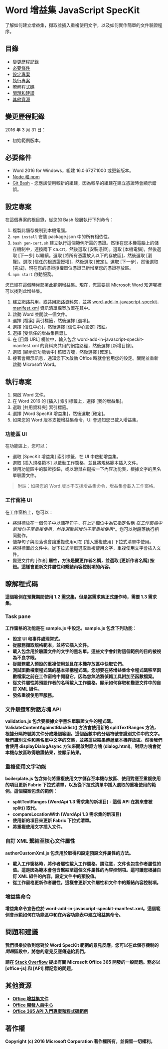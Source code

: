 # Word 增益集 JavaScript SpecKit

了解如何建立增益集，擷取並插入重複使用文字，以及如何實作簡單的文件驗證程序。

## 目錄
* [變更歷程記錄](#change-history)
* [必要條件](#prerequisites)
* [設定專案](#configure-the-project)
* [執行專案](#run-the-project)
* [瞭解程式碼](#understand-the-code)
* [問題和建議](#questions-and-comments)
* [其他資源](#additional-resources)

## 變更歷程記錄

2016 年 3 月 31 日：
* 初始範例版本。

## 必要條件

* Word 2016 for Windows，組建 16.0.6727.1000 或更新版本。
* [Node 和 npm](https://nodejs.org/en/)
* [Git Bash](https://git-scm.com/downloads) - 您應該使用較新的組建，因為較早的組建在建立憑證時會顯示錯誤。

## 設定專案

在這個專案的根目錄，從您的 Bash 殼層執行下列命令︰

1. 複製此儲存機制到本機電腦。
2. ```npm install``` 安裝 package.json 中的所有相依性。
3. ```bash gen-cert.sh``` 建立執行這個範例所需的憑證。然後在您本機電腦上的儲存機制中，連按兩下 ca.crt，然後選取 [安裝憑證]<e />。選取 [本機電腦]<e />，然後選取 [下一步]<e /> 以繼續。選取 [將所有憑證放入以下的存放區]<e />，然後選取 [瀏覽]<e />。選取 [信任的根憑證授權]<e />，然後選取 [確定]<e />。選取 [下一步]<e />，然後選取 [完成]<e />，現在您的憑證授權單位憑證已新增至您的憑證存放區。
4. ```npm start``` 啟動服務。

您已經在這個時候部署此範例增益集。現在，您需要讓 Microsoft Word 知道哪裡可以找到此增益集。

1. 建立網路共用，或[共用網路資料夾](https://technet.microsoft.com/zh-tw/library/cc770880.aspx)，並將 [word-add-in-javascript-speckit-manifest.xml](word-add-in-javascript-speckit-manifest.xml) 資訊清單檔案放置在其中。
3. 啟動 Word 並開啟一個文件。
4. 選擇 [檔案]<e /> 索引標籤，然後選擇 [選項]<e />。
5. 選擇 [信任中心]<e />，然後選擇 [信任中心設定]<e /> 按鈕。
6. 選擇 [受信任的增益集目錄]<e />。
7. 在 [目錄 URL]<e /> 欄位中，輸入包含 word-add-in-javascript-speckit-manifest.xml 的資料夾共用的網路路徑，然後選擇 [新增目錄]<e />。
8. 選取 [顯示於功能表中]<e /> 核取方塊，然後選擇 [確定]<e />。
9. 接著會顯示訊息，通知您下次啟動 Office 時就會套用您的設定。關閉並重新啟動 Microsoft Word。

## 執行專案

1. 開啟 Word 文件。
2. 在 Word 2016 的 [插入]<e /> 索引標籤上，選擇 [我的增益集]<e />。
3. 選取 [共用資料夾]<e /> 索引標籤。
4. 選擇 [Word SpecKit 增益集]<e />，然後選取 [確定]<e />。
5. 如果您的 Word 版本支援增益集命令，UI 會通知您已載入增益集。

### 功能區 UI
在功能區上，您可以：
* 選取 [SpecKit 增益集]<e /> 索引標籤，在 UI 中啟動增益集。
* 選取 [插入規格範本]<e /> 以啟動工作窗格，並且將規格範本插入文件。
* 使用功能區中的驗證按鈕，或以滑鼠右鍵按一下內容功能表，根據文字的黑名單驗證文件。

 > 附註：如果您的 Word 版本不支援增益集命令，增益集會載入工作窗格。

### 工作窗格 UI
在工作窗格上，您可以：
* 將游標放在一個句子中以儲存句子、在上述欄位中為它指定名稱 **在工作窗格中新增句子至重複使用*，然後選取**新增句子至重複使用**。您可以對段落執行相同動作。
* 儲存句子與段落也會讓重複使用可在 [插入重複使用]<e /> 下拉式清單中使用。
* 將游標置於文件中。從下拉式清單選取重複使用文字，重複使用文字會插入文件。
* 變更文件的 [作者]<b /> 屬性，方法是變更作者名稱，並選取 [更新作者名稱]<e /> 按鈕。這樣會更新文件屬性和繫結內容控制項的內容。

## 瞭解程式碼

這個範例在預覽期間使用 1.2 [需求集](http://dev.office.com/reference/add-ins/office-add-in-requirement-sets?product=word)，但是當需求集正式運作時，需要 1.3 需求集。

### Task pane

工作窗格的功能是在 sample.js 中設定。sample.js 包含下列功能︰

* 設定 UI 和事件處理常式。
* 從服務擷取規格範本，並將它插入文件。
* 載入包含用於驗證文件的文字的黑名單。這些文字會針對這個範例的目的被視為不良字眼。
* 從服務載入預設的重複使用並且在本機存放區中快取它們。
* 測試函數檔案程式碼的基本架構程式碼。您想要在將增益集命令程式碼移至函數檔案之前在工作窗格中開發它，因為您無法將偵錯工具附加至函數檔案。
* 從文件屬性將預設作者的名稱載入工作窗格。顯示如何存取和變更文件中的自訂 XML 組件。
* 發佈重複使用至服務。

### 文件驗證和對話方塊 API

validation.js 包含要根據文字黑名單驗證文件的程式碼。ValidateContentAgainstBlacklist() 方法會使用新的 splitTextRanges 方法，根據分隔符號將文件分成幾個範圍。這個函數中的分隔符號會識別文件中的文字。我們識別文件和黑名單中文字的交集，並將這些結果傳遞至本機存放區。然後我們會使用 displayDialogAsync 方法來開啟對話方塊 (dialog.html)。對話方塊會從本機存放區取得驗證結果，並顯示結果。

### 重複使用文字功能

boilerplate.js 包含如何將重複使用文字儲存至本機存放區、使用對應至重複使用的項目更新 Fabric 下拉式清單，以及從下拉式清單中插入選取的重複使用的範例。這個檔案包含的範例︰
* splitTextRanges (WordApi 1.3 需求集的新項目) - 這個 API 在將來會被 split() 取代。
* compareLocationWith (WordApi 1.3 需求集的新項目)
* 使用新的項目來更新 Fabric 下拉式清單。
* 將重複使用文字插入文件。

### 自訂 XML 繫結至核心文件屬性

authorCustomXml.js 包含用於取得和設定預設文件屬性的方法。

* 載入工作窗格時，將作者屬性載入工作窗格。請注意，文件也包含作者屬性的值。這是因為範本會包含繫結至這個文件屬性的內容控制項。這可讓您根據自訂 XML 組件的內容，設定文件中的預設值。
* 從工作窗格更新作者屬性。這樣會更新文件屬性和文件中的繫結內容控制項。

### 增益集命令

增益集命令宣告位於 word-add-in-javascript-speckit-manifest.xml。這個範例會示範如何在功能區中和在內容功能表中建立增益集命令。

## 問題和建議

我們很樂於收到您對於 Word SpecKit 範例的意見反應。您可以在此儲存機制的*問題*區段中，將您的意見反應傳送給我們。

請在 [Stack Overflow](http://stackoverflow.com/questions/tagged/office-js+API) 提出有關 Microsoft Office 365 開發的一般問題。務必以 [office-js] 和 [API] 標記您的問題。

## 其他資源

* [Office 增益集文件](https://msdn.microsoft.com/zh-tw/library/office/jj220060.aspx)
* [Office 開發人員中心](http://dev.office.com/)
* [Office 365 API 入門專案和程式碼範例](http://msdn.microsoft.com/en-us/office/office365/howto/starter-projects-and-code-samples)

## 著作權
Copyright (c) 2016 Microsoft Corporation 著作權所有，並保留一切權利。


